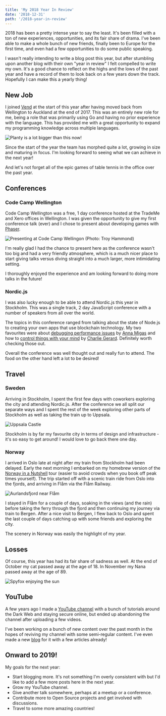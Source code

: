 ```yaml
---
title: 'My 2018 Year In Review'
date: '2018-12-31'
path: '/2018-year-in-review'
---
```


2018 has been a pretty intense year to say the least. It's been filled with a
ton of new experiences, opportunities, and its fair share of drama. I've been
able to make a whole bunch of new friends, finally been to Europe for the first
time, and even had a few opportunities to do some public speaking.

I wasn't really intending to write a blog post this year, but after stumbling
upon another blog with their own "year in review" I felt compelled to write my
own. It's a good chance to reflect on the highs and the lows of the past year
and have a record of them to look back on a few years down the track. Hopefully
I can make this a yearly thing!

## New Job

I joined [Vend](https://vendhq.com) at the start of this year after having moved
back from Wellington to Auckland at the end of 2017. This was an entirely new
role for me, being a role that was primarily using Go and having no prior
experience with the language. This has provided me with a great opportunity to
expand my programming knowledge across multiple languages.

![Planty is a lot bigger than this now!](https://i.nerd.af/QZzLOw)

Since the start of the year the team has morphed quite a lot, growing in size
and maturing in focus. I'm looking forward to seeing what we can achieve in the
next year!

And let's not forget all of the epic games of table tennis in the office over
the past year.

## Conferences

### Code Camp Wellington

Code Camp Wellington was a free, 1 day conference hosted at the TradeMe and Xero
offices in Wellington. I was given the opportunity to give my first conference
talk (ever) and I chose to present about developing games with
[Phaser](https://phaser.io).

![Presenting at Code Camp Wellingon (Photo: Troy Hammond)](https://i.nerd.af/gFicUP)

I'm really glad I had the chance to present here as the conference wasn't too
big and had a very friendly atmosphere, which is a much nicer place to start
giving talks versus diving straight into a much larger, more intimidating
setting.

I thoroughly enjoyed the experience and am looking forward to doing more talks
in the future!

### Nordic.js

I was also lucky enough to be able to attend Nordic.js this year in Stockholm.
This was a single track, 2 day JavaScript conference with a number of speakers
from all over the world.

The topics in this conference ranged from talking about the state of Node.js to
creating your own apps that use blockchain technology. My two favourites were
about [debugging performance issues](https://youtu.be/LFYs7XT5jXI) by
[Anna Migas](https://twitter.com/szynszyliszys) and how to
[control things with your mind](https://youtu.be/X-tpqxC7-co) by
[Charlie Gerard](https://twitter.com/devdevcharlie). Definitely worth checking
those out.

Overall the conference was well thought out and really fun to attend. The food
on the other hand left a lot to be desired!

## Travel

### Sweden

Arriving in Stockholm, I spent the first few days with coworkers exploring the
city and attending Nordic.js. After the conference we all split our separate
ways and I spent the rest of the week exploring other parts of Stockholm as well
as taking the train up to Uppsala.

![Uppsala Castle](https://i.nerd.af/oGIEyK)

Stockholm is by far my favourite city in terms of design and infrastructure -
it's so easy to get around! I would love to go back there one day.

### Norway

I arrived in Oslo late at night after my train from Stockholm had been delayed.
Early the next morning I embarked on my homebrew version of the
[Norway in a Nutshell](https://www.norwaynutshell.com) tour (easier to avoid
crowds when you book off peak times yourself). The trip started off with a
scenic train ride from Oslo into the fjords, and arriving in Flåm via the Flåm
Railway.

![Aurlandsfjord near Flåm](https://i.nerd.af/rqDMAc)

I stayed in Flåm for a couple of days, soaking in the views (and the rain)
before taking the ferry through the fjord and then continuing my journey via
train to Bergen. After a nice visit to Bergen, I flew back to Oslo and spent the
last couple of days catching up with some friends and exploring the city.

The scenery in Norway was easily the highlight of my year.

## Losses

Of course, this year has had its fair share of sadness as well. At the end of
October my cat passed away at the age of 18. In November my Nana passed away at
the age of 89.

![Spyfox enjoying the sun](https://i.nerd.af/JzIvWS)

## YouTube

A few years ago I made a [YouTube channel](https://youtube.com/plzbgoodenough)
with a bunch of tutorials around the Dark Web and staying secure online, but
ended up abandoning the channel after uploading a few videos.

I've been working on a bunch of new content over the past month in the hopes of
reviving my channel with some semi-regular content. I've even made a new
[blog](https://deepweb.pw) for it with a few articles already!

## Onward to 2019!

My goals for the next year:

- Start blogging more. It's not something I'm overly consistent with but I'd
  like to add a few more posts here in the next year.
- Grow my YouTube channel.
- Give another talk somewhere, perhaps at a meetup or a conference.
- Contribute more to Open Source projects and get involved with discussions.
- Travel to some more amazing countries!
